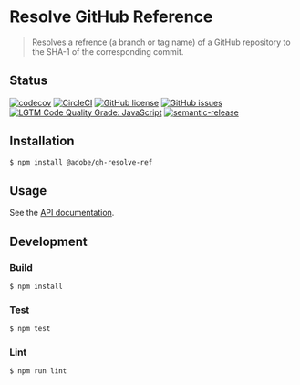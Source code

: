 # Resolve GitHub Reference

> Resolves a refrence (a branch or tag name) of a GitHub repository to the SHA-1 of the corresponding commit.

## Status
[![codecov](https://img.shields.io/codecov/c/github/adobe/gh-resolve-ref.svg)](https://codecov.io/gh/adobe/gh-resolve-ref)
[![CircleCI](https://img.shields.io/circleci/project/github/adobe/gh-resolve-ref.svg)](https://circleci.com/gh/adobe/gh-resolve-ref)
[![GitHub license](https://img.shields.io/github/license/adobe/gh-resolve-ref.svg)](https://github.com/adobe/gh-resolve-ref/blob/master/LICENSE.txt)
[![GitHub issues](https://img.shields.io/github/issues/adobe/gh-resolve-ref.svg)](https://github.com/adobe/gh-resolve-ref/issues)
[![LGTM Code Quality Grade: JavaScript](https://img.shields.io/lgtm/grade/javascript/g/adobe/gh-resolve-ref.svg?logo=lgtm&logoWidth=18)](https://lgtm.com/projects/g/adobe/gh-resolve-ref)
[![semantic-release](https://img.shields.io/badge/%20%20%F0%9F%93%A6%F0%9F%9A%80-semantic--release-e10079.svg)](https://github.com/semantic-release/semantic-release)

## Installation

```bash
$ npm install @adobe/gh-resolve-ref
```

## Usage

See the [API documentation](docs/API.md).

## Development

### Build

```bash
$ npm install
```

### Test

```bash
$ npm test
```

### Lint

```bash
$ npm run lint
```
